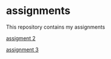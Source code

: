 # assignments
This repository contains my assignments

[assigment 2](https://github.com/esmeevoulon/assignments/blob/master/assignment2-checkpoint.ipynb)

[assignment 3](https://github.com/esmeevoulon/assignments/blob/master/assignment3%20(2)-checkpoint.ipynb)
